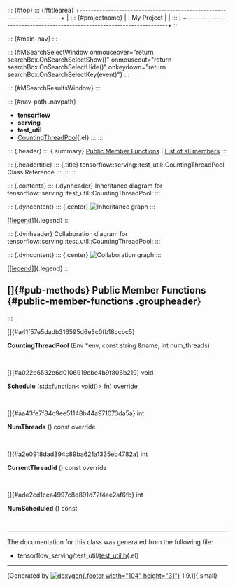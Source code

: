 ::: {#top}
::: {#titlearea}
+-----------------------------------------------------------------------+
| ::: {#projectname}                                                    |
| My Project                                                            |
| :::                                                                   |
+-----------------------------------------------------------------------+
:::

::: {#main-nav}
:::

::: {#MSearchSelectWindow onmouseover="return searchBox.OnSearchSelectShow()" onmouseout="return searchBox.OnSearchSelectHide()" onkeydown="return searchBox.OnSearchSelectKey(event)"}
:::

::: {#MSearchResultsWindow}
:::

::: {#nav-path .navpath}
-   **tensorflow**
-   **serving**
-   **test\_util**
-   [CountingThreadPool](classtensorflow_1_1serving_1_1test__util_1_1CountingThreadPool.html){.el}
:::
:::

::: {.header}
::: {.summary}
[Public Member Functions](#pub-methods) \| [List of all
members](classtensorflow_1_1serving_1_1test__util_1_1CountingThreadPool-members.html)
:::

::: {.headertitle}
::: {.title}
tensorflow::serving::test\_util::CountingThreadPool Class Reference
:::
:::
:::

::: {.contents}
::: {.dynheader}
Inheritance diagram for
tensorflow::serving::test\_util::CountingThreadPool:
:::

::: {.dyncontent}
::: {.center}
![Inheritance
graph](classtensorflow_1_1serving_1_1test__util_1_1CountingThreadPool__inherit__graph.png)
:::

[\[[legend](graph_legend.html)\]]{.legend}
:::

::: {.dynheader}
Collaboration diagram for
tensorflow::serving::test\_util::CountingThreadPool:
:::

::: {.dyncontent}
::: {.center}
![Collaboration
graph](classtensorflow_1_1serving_1_1test__util_1_1CountingThreadPool__coll__graph.png)
:::

[\[[legend](graph_legend.html)\]]{.legend}
:::

[]{#pub-methods} Public Member Functions {#public-member-functions .groupheader}
----------------------------------------
:::

[]{#a41f57e5dadb316595d6e3c0fb18ccbc5}  

**CountingThreadPool** (Env \*env, const string &name, int num\_threads)

 

[]{#a022b6532e6d0106919ebe4b9f806b219} void 

**Schedule** (std::function\< void()\> fn) override

 

[]{#aa43fe7f84c9ee51148b44a971073da5a} int 

**NumThreads** () const override

 

[]{#a2e0918dad394c89ba621a1335eb4782a} int 

**CurrentThreadId** () const override

 

[]{#ade2cd1cea4997c8d891d72f4ae2af6fb} int 

**NumScheduled** () const

 

------------------------------------------------------------------------

The documentation for this class was generated from the following file:

-   tensorflow\_serving/test\_util/[test\_util.h](test__util_8h_source.html){.el}

------------------------------------------------------------------------

[Generated by [![doxygen](doxygen.svg){.footer width="104"
height="31"}](https://www.doxygen.org/index.html) 1.9.1]{.small}
